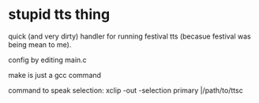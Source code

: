 # stupid tts thing
quick (and very dirty) handler for running festival tts (becasue festival was being mean to me).

config by editing main.c

make is just a gcc command

command to speak selection:
xclip -out -selection primary |/path/to/ttsc
